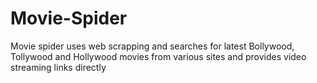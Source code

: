 # Movie-Spider
Movie spider uses web scrapping and searches for latest Bollywood, Tollywood and Hollywood movies from various sites and provides video streaming links directly
